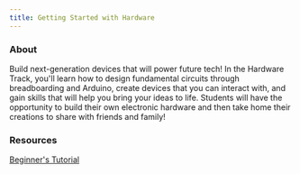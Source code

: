 ```yaml
---
title: Getting Started with Hardware
---
```

### **About**
Build next-generation devices that will power future tech! In the Hardware Track, you'll learn how to design fundamental circuits through breadboarding and Arduino, create devices that you can interact with, and gain skills that will help you bring your ideas to life. Students will have the opportunity to build their own electronic hardware and then take home their creations to share with friends and family!

### **Resources**
[Beginner's Tutorial](https://learn.sparkfun.com/tutorials/where-do-i-start/all)
